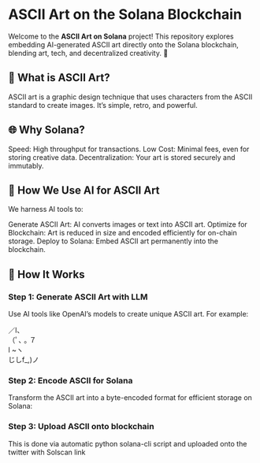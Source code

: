 # ASCII Art on the Solana Blockchain

Welcome to the **ASCII Art on Solana** project! This repository explores embedding AI-generated ASCII art directly onto the Solana blockchain, blending art, tech, and decentralized creativity. 🚀

## 🎨 What is ASCII Art?

ASCII art is a graphic design technique that uses characters from the ASCII standard to create images. It’s simple, retro, and powerful.

## 🌐 Why Solana?

Speed: High throughput for transactions.
Low Cost: Minimal fees, even for storing creative data.
Decentralization: Your art is stored securely and immutably.

## 🤖 How We Use AI for ASCII Art

We harness AI tools to:

Generate ASCII Art: AI converts images or text into ASCII art.
Optimize for Blockchain: Art is reduced in size and encoded efficiently for on-chain storage.
Deploy to Solana: Embed ASCII art permanently into the blockchain.

## 📖 How It Works

### Step 1: Generate ASCII Art with LLM

Use AI tools like OpenAI’s models to create unique ASCII art. For example:

  ／l、             
（ﾟ､ ｡ ７         
  l  ~ヽ       
  じしf_,)ノ


### Step 2: Encode ASCII for Solana

Transform the ASCII art into a byte-encoded format for efficient storage on Solana:

### Step 3: Upload ASCII onto blockchain

This is done via automatic python solana-cli script and uploaded onto the twitter with Solscan link



